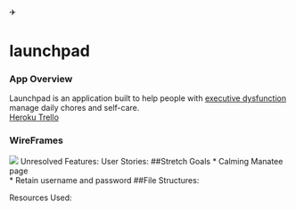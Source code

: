 :airplane: <h1>launchpad</h1>

<h3>App Overview</h3>
Launchpad is an application built to help people with <a href="https://www.headway.org.uk/about-brain-injury/individuals/effects-of-brain-injury/executive-dysfunction/">executive dysfunction </a> manage daily chores and self-care.
<br />
<a href="https://thawing-earth-33940.herokuapp.com/"> Heroku </a>
<a href="https://trello.com/b/63BlA4RV/wdi-unit-3-project-launchpad"> Trello </a>

<h3> WireFrames </h3>
<img src="http://i64.tinypic.com/2wns5co.jpg" />
Unresolved Features:
User Stories:
##Stretch Goals
  * Calming Manatee page <br/>
  * Retain username and password
##File Structures:

Resources Used:
